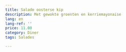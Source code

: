```yaml
---
title: Salade oosterse kip
description: Met gewokte groenten en kerriemayonaise
lang: en
lang-ref: ''
price: 11.00
category: Diner
tags: Salades

---
```

